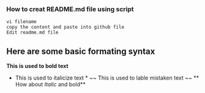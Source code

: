 ### How to creat README.md file using script 
```
vi filename
copy the content and paste into github file
Edit readme.md file

````
## Here are some basic formating syntax


**This is used to bold text**
* This is used to italicize text *
~~ This is used to lable mistaken text ~~
** How about *Italic* and bold**
